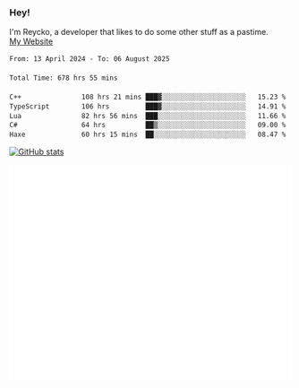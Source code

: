 ### Hey!
I'm Reycko, a developer that likes to do some other stuff as a pastime.  
[My Website](https://reycko.root.sx)

<!--START_SECTION:wakasection-->

```txt
From: 13 April 2024 - To: 06 August 2025

Total Time: 678 hrs 55 mins

C++               108 hrs 21 mins ███▓░░░░░░░░░░░░░░░░░░░░░   15.23 %
TypeScript        106 hrs         ███▓░░░░░░░░░░░░░░░░░░░░░   14.91 %
Lua               82 hrs 56 mins  ███░░░░░░░░░░░░░░░░░░░░░░   11.66 %
C#                64 hrs          ██▒░░░░░░░░░░░░░░░░░░░░░░   09.00 %
Haxe              60 hrs 15 mins  ██░░░░░░░░░░░░░░░░░░░░░░░   08.47 %
```

<!--END_SECTION:wakasection-->

[![GitHub stats](https://github-readme-stats.vercel.app/api?username=Reycko&show_icons=true&theme=dark&hide_title=true&count_private=true)](https://github.com/anuraghazra/github-readme-stats)

![Metrics](/github-metrics.svg)
